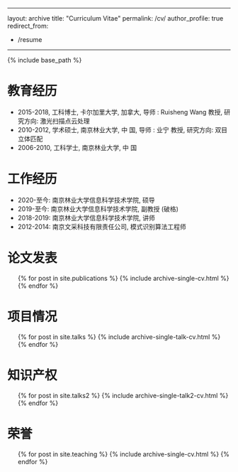 <!-- 简历内容 -->
---
layout: archive
title: "Curriculum Vitae"
permalink: /cv/
author_profile: true
redirect_from:
  - /resume
---

{% include base_path %}

教育经历
======
* 2015-2018, 工科博士, 卡尔加里大学, 加拿大, 导师 : Ruisheng Wang 教授, 研究方向: 激光扫描点云处理
* 2010-2012, 学术硕士, 南京林业大学, 中 国, 导师 : 业宁 教授, 研究方向: 双目立体匹配 
* 2006-2010, 工科学士, 南京林业大学, 中 国 

工作经历
======
* 2020-至今: 南京林业大学信息科学技术学院, 硕导
* 2019-至今: 南京林业大学信息科学技术学院, 副教授 (破格)
* 2018-2019: 南京林业大学信息科学技术学院, 讲师
* 2012-2014: 南京文采科技有限责任公司, 模式识别算法工程师
  

论文发表
======
  <ul>{% for post in site.publications %}
    {% include archive-single-cv.html %}
  {% endfor %}</ul>
  
  
项目情况
======
 <ul>{% for post in site.talks %}
 {% include archive-single-talk-cv.html %}
  {% endfor %}</ul>
  
  
知识产权
======
 <ul>{% for post in site.talks2 %}
 {% include archive-single-talk2-cv.html %}
  {% endfor %}</ul>



荣誉
======
  <ul>{% for post in site.teaching %}
    {% include archive-single-cv.html %}
  {% endfor %}</ul>
  





